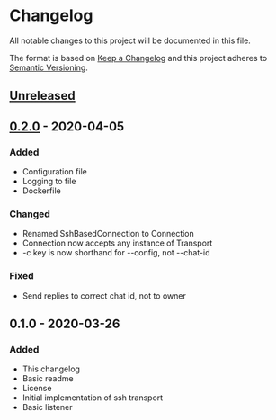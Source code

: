 # Changelog
All notable changes to this project will be documented in this file.

The format is based on [Keep a Changelog](http://keepachangelog.com/en/1.0.0/)
and this project adheres to [Semantic Versioning](http://semver.org/spec/v2.0.0.html).

## [Unreleased]

## [0.2.0] - 2020-04-05
### Added
- Configuration file
- Logging to file
- Dockerfile
### Changed
- Renamed SshBasedConnection to Connection
- Connection now accepts any instance of Transport
- -c key is now shorthand for --config, not --chat-id
### Fixed
- Send replies to correct chat id, not to owner

## 0.1.0 - 2020-03-26
### Added
- This changelog
- Basic readme
- License
- Initial implementation of ssh transport
- Basic listener

[Unreleased]: https://gitlab.com/personal-assistant-bot/infrastructure/stomp-over-ssh/compare/v0.2.0...master
[0.2.0]: https://gitlab.com/personal-assistant-bot/infrastructure/stomp-over-ssh/compare/v0.1.0...v0.2.0
